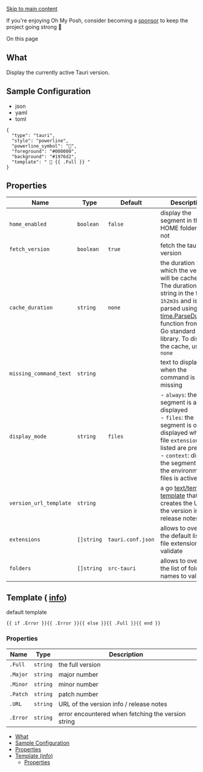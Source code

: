 [Skip to main content](https://ohmyposh.dev/docs/segments/cli/tauri#__docusaurus_skipToContent_fallback)

If you're enjoying Oh My Posh, consider becoming a [sponsor](https://github.com/sponsors/JanDeDobbeleer) to keep the project going strong 💪

On this page

## What [​](https://ohmyposh.dev/docs/segments/cli/tauri\#what "Direct link to What")

Display the currently active Tauri version.

## Sample Configuration [​](https://ohmyposh.dev/docs/segments/cli/tauri\#sample-configuration "Direct link to Sample Configuration")

- json
- yaml
- toml

```codeBlockLines_e6Vv
{
  "type": "tauri",
  "style": "powerline",
  "powerline_symbol": "",
  "foreground": "#000000",
  "background": "#1976d2",
  "template": "  {{ .Full }} "
}

```

## Properties [​](https://ohmyposh.dev/docs/segments/cli/tauri\#properties "Direct link to Properties")

| Name | Type | Default | Description |
| --- | --- | --- | --- |
| `home_enabled` | `boolean` | `false` | display the segment in the HOME folder or not |
| `fetch_version` | `boolean` | `true` | fetch the tauri version |
| `cache_duration` | `string` | `none` | the duration for which the version will be cached. The duration is a string in the format `1h2m3s` and is parsed using the [time.ParseDuration](https://golang.org/pkg/time/#ParseDuration) function from the Go standard library. To disable the cache, use `none` |
| `missing_command_text` | `string` |  | text to display when the command is missing |
| `display_mode` | `string` | `files` | - `always`: the segment is always displayed<br>- `files`: the segment is only displayed when file `extensions` listed are present<br>- `context`: displays the segment when the environment or files is active |
| `version_url_template` | `string` |  | a go [text/template](https://golang.org/pkg/text/template/) [template](https://ohmyposh.dev/docs/configuration/templates) that creates the URL of the version info / release notes |
| `extensions` | `[]string` | `tauri.conf.json` | allows to override the default list of file extensions to validate |
| `folders` | `[]string` | `src-tauri` | allows to override the list of folder names to validate |

## Template ( [info](https://ohmyposh.dev/docs/configuration/templates)) [​](https://ohmyposh.dev/docs/segments/cli/tauri\#template-info "Direct link to template-info")

default template

```codeBlockLines_e6Vv
{{ if .Error }}{{ .Error }}{{ else }}{{ .Full }}{{ end }}

```

### Properties [​](https://ohmyposh.dev/docs/segments/cli/tauri\#properties-1 "Direct link to Properties")

| Name | Type | Description |
| --- | --- | --- |
| `.Full` | `string` | the full version |
| `.Major` | `string` | major number |
| `.Minor` | `string` | minor number |
| `.Patch` | `string` | patch number |
| `.URL` | `string` | URL of the version info / release notes |
| `.Error` | `string` | error encountered when fetching the version string |

- [What](https://ohmyposh.dev/docs/segments/cli/tauri#what)
- [Sample Configuration](https://ohmyposh.dev/docs/segments/cli/tauri#sample-configuration)
- [Properties](https://ohmyposh.dev/docs/segments/cli/tauri#properties)
- [Template (info)](https://ohmyposh.dev/docs/segments/cli/tauri#template-info)
  - [Properties](https://ohmyposh.dev/docs/segments/cli/tauri#properties-1)